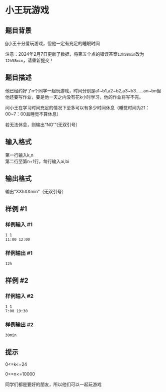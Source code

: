 # 小王玩游戏

## 题目背景

[6](https://www.luogu.com.cn/problem/T424668)小王十分爱玩游戏，但他一定有充足的睡眠时间

注意：2024年2月7日更新了数据，将第五个点的错误答案```13h58min```改为```12h58min```，请重新提交！

## 题目描述

他已经约好了n个同学一起玩游戏，时间分别是a1~b1,a2~b2,a3~b3......an~bn但他还要写作业，要是他一天之内没有花k小时学习，他的作业将写不完。

问小王在学习时间充足的情况下至多可以有多少时间休息（睡觉时间为21：00~7：00且睡觉不算休息）

若无法休息，则输出“NO'”(无双引号）

## 输入格式

第一行输入k,n
\
第二行至第n+1行，每行输入ai,bi

## 输出格式

输出“XXhXXmin”（无双引号）

## 样例 #1

### 样例输入 #1

```
1 1
11:00 12:00
```

### 样例输出 #1

```
12h
```

## 样例 #2

### 样例输入 #2

```
1 1
7:00 19:30
```

### 样例输出 #2

```
30min
```

## 提示

0<=k<=24 

0<=n<=10000 

同学们都是要好的朋友，所以他们可以一起玩游戏
